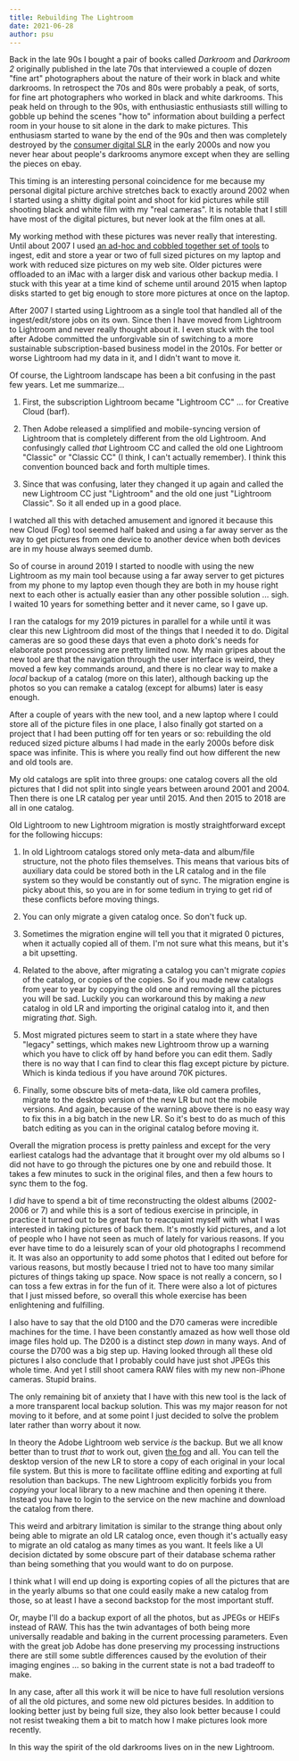 ```yaml
---
title: Rebuilding The Lightroom
date: 2021-06-28
author: psu
---
```


Back in the late 90s I bought a pair of books called _Darkroom_ and _Darkroom 2_
originally published in the late 70s that interviewed a couple of dozen "fine art"
photographers about the nature of their work in black and white darkrooms. In retrospect
the 70s and 80s were probably a peak, of sorts, for fine art photographers who worked in
black and white darkrooms. This peak held on through to the 90s, with enthusiastic
enthusiasts still willing to gobble up behind the scenes "how to" information about
building a perfect room in your house to sit alone in the dark to make pictures. This
enthusiasm started to wane by the end of the 90s and then was completely destroyed by the
[consumer digital SLR](http://kvdpsu.org/d70.html) in the early 2000s and now you never
hear about people's darkrooms anymore except when they are selling the pieces on ebay.

This timing is an interesting personal coincidence for me because my personal digital
picture archive stretches back to exactly around 2002 when I started using a shitty
digital point and shoot for kid pictures while still shooting black and white film with my
"real cameras". It is notable that I still have most of the digital pictures, but never
look at the film ones at all.

My working method with these pictures was never really that interesting. Until about 2007
I used [an ad-hoc and cobbled together set of tools](workflow-adjustments.html) to
ingest, edit and store a year or two of full sized pictures on my laptop and work with
reduced size pictures on my web site. Older pictures were offloaded to an iMac with a
larger disk and various other backup media. I stuck with this year at a time kind of
scheme until around 2015 when laptop disks started to get big enough to store more
pictures at once on the laptop.

After 2007 I started using Lightroom as a single tool that handled all of the
ingest/edit/store jobs on its own. Since then I have moved from Lightroom to Lightroom and
never really thought about it. I even stuck with the tool after Adobe committed the
unforgivable sin of switching to a more sustainable subscription-based business model in
the 2010s. For better or worse Lightroom had my data in it, and I didn't want to move it.

Of course, the Lightroom landscape has been a bit confusing in the past few years. Let me
summarize...

1. First, the subscription Lightroom became "Lightroom CC" ... for Creative Cloud (barf).

1. Then Adobe released a simplified and mobile-syncing version of Lightroom that is
   completely different from the old Lightroom. And confusingly called *that* Lightroom CC
   and called the old one Lightroom "Classic" or "Classic CC" (I think, I can't actually
   remember). I think this convention bounced back and forth multiple times.

1. Since that was confusing, later they changed it up again and called the new Lightroom
   CC just "Lightroom" and the old one just "Lightroom Classic". So it all ended up in a
   good place.

I watched all this with detached amusement and ignored it because this new Cloud (Fog)
tool seemed half baked and using a far away server as the way to get pictures from one
device to another device when both devices are in my house always seemed dumb.

So of course in around 2019 I started to noodle with using the new Lightroom as my main
tool because using a far away server to get pictures from my phone to my laptop even
though they are both in my house right next to each other is actually easier than any
other possible solution ... sigh. I waited 10 years for something better and it never
came, so I gave up.

I ran the catalogs for my 2019 pictures in parallel for a while until it was clear this
new Lightroom did most of the things that I needed it to do. Digital cameras are so good
these days that even a photo dork's needs for elaborate post processing are pretty limited
now. My main gripes about the new tool are that the navigation through the user interface
is weird, they moved a few key commands around, and there is no clear way to make a
*local* backup of a catalog (more on this later), although backing up the photos so you
can remake a catalog (except for albums) later is easy enough.

After a couple of years with the new tool, and a new laptop where I could store all of the
picture files in one place, I also finally got started on a project that I had been
putting off for ten years or so: rebuilding the old reduced sized picture albums I had
made in the early 2000s before disk space was infinite. This is where you really find out
how different the new and old tools are.

My old catalogs are split into three groups: one catalog covers all the old pictures that
I did not split into single years between around 2001 and 2004. Then there is one LR
catalog per year until 2015. And then 2015 to 2018 are all in one catalog.

Old Lightroom to new Lightroom migration is mostly straightforward except for the
following hiccups:

1. In old Lightroom catalogs stored only meta-data and album/file structure, not the photo
   files themselves. This means that various bits of auxiliary data could be stored both
   in the LR catalog and in the file system so they would be constantly out of sync. The
   migration engine is picky about this, so you are in for some tedium in trying to get
   rid of these conflicts before moving things.

1. You can only migrate a given catalog once. So don't fuck up.

1. Sometimes the migration engine will tell you that it migrated 0 pictures, when it
   actually copied all of them. I'm not sure what this means, but it's a bit upsetting.

1. Related to the above, after migrating a catalog you can't migrate *copies* of the
   catalog, or copies of the copies. So if you made new catalogs from year to year by
   copying the old one and removing all the pictures you will be sad. Luckily you can
   workaround this by making a *new* catalog in old LR and importing the original catalog
   into it, and then migrating *that*. Sigh.

1. Most migrated pictures seem to start in a state where they have "legacy" settings,
   which makes new Lightroom throw up a warning which you have to click off by hand before
   you can edit them. Sadly there is no way that I can find to clear this flag except
   picture by picture. Which is kinda tedious if you have around 70K pictures.

1. Finally, some obscure bits of meta-data, like old camera profiles, migrate to the
   desktop version of the new LR but not the mobile versions. And again, because of the
   warning above there is no easy way to fix this in a big batch in the new LR. So it's
   best to do as much of this batch editing as you can in the original catalog before
   moving it.

Overall the migration process is pretty painless and except for the very earliest catalogs
had the advantage that it brought over my old albums so I did not have to go through the
pictures one by one and rebuild those. It takes a few minutes to suck in the original
files, and then a few hours to sync them to the fog.

I *did* have to spend a bit of time reconstructing the oldest albums (2002-2006 or 7) and
while this is a sort of tedious exercise in principle, in practice it turned out to be
great fun to reacquaint myself with what I was interested in taking pictures of back them.
It's mostly kid pictures, and a lot of people who I have not seen as much of lately for
various reasons. If you ever have time to do a leisurely scan of your old photographs I
recommend it. It was also an opportunity to add some photos that I edited out before for
various reasons, but mostly because I tried not to have too many similar pictures of
things taking up space. Now space is not really a concern, so I can toss a few extras in
for the fun of it. There were also a lot of pictures that I just missed before, so overall
this whole exercise has been enlightening and fulfilling.

I also have to say that the old D100 and the D70 cameras were incredible machines for the
time. I have been constantly amazed as how well those old image files hold up. The D200 is
a distinct step *down* in many ways. And of course the D700 was a big step up. Having
looked through all these old pictures I also conclude that I probably could have just shot
JPEGs this whole time. And yet I still shoot camera RAW files with my new non-iPhone
cameras. Stupid brains.

The only remaining bit of anxiety that I have with this new tool is the lack of a more
transparent local backup solution. This was my major reason for not moving to it before,
and at some point I just decided to solve the problem later rather than worry about it
now.

In theory the Adobe Lightroom web service *is* the backup. But we all know better than to
trust *that* to work out, given [the fog](http://mutable-states.com/to-the-fog.html) and
all. You can tell the desktop version of the new LR to store a copy of each original in
your local file system. But this is more to facilitate offline editing and exporting at
full resolution than backups. The new Lightroom explicitly forbids you from *copying* your
local library to a new machine and then opening it there. Instead you have to login to the
service on the new machine and download the catalog from there.

This weird and arbitrary limitation is similar to the strange thing about only being able
to migrate an old LR catalog once, even though it's actually easy to migrate an old
catalog as many times as you want. It feels like a UI decision dictated by some obscure
part of their database schema rather than being something that you would want to do on
purpose.

I think what I will end up doing is exporting copies of all the pictures that are in the
yearly albums so that one could easily make a new catalog from those, so at least I have a
second backstop for the most important stuff.

Or, maybe I'll do a backup export of all the photos, but as JPEGs or HEIFs instead of RAW.
This has the twin advantages of both being more universally readable and baking in the
current processing parameters. Even with the great job Adobe has done preserving my
processing instructions there are still some subtle differences caused by the evolution of
their imaging engines ... so baking in the current state is not a bad tradeoff to make.

In any case, after all this work it will be nice to have full resolution versions of all
the old pictures, and some new old pictures besides. In addition to looking better just by
being full size, they also look better because I could not resist tweaking them a bit to
match how I make pictures look more recently. 

In this way the spirit of the old darkrooms lives on in the new Lightroom.

